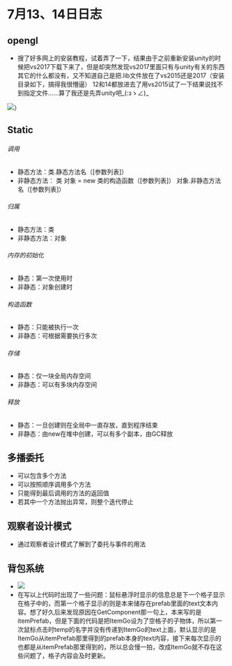 # 7月13、14日日志 

## opengl

* 搜了好多网上的安装教程，试着弄了一下，结果由于之前重新安装unity的时候把vs2017下载下来了，但是却突然发现vs2017里面只有与unity有关的东西其它的什么都没有，又不知道自己是把.lib文件放在了vs2015还是2017（安装目录如下，搞得我很懵逼）    12和14都放进去了用vs2015试了一下结果说找不到指定文件……算了我还是先弄unity吧_(:зゝ∠)_

![](http://i.imgur.com/LaQbAra.png)） 

## Static 

###### 调用 

* 静态方法：类.静态方法名（[参数列表]）
* 非静态方法： 类 对象 = new 类的构造函数（[参数列表]）
                 对象.非静态方法名（[参数列表]）

###### 归属 

* 静态方法：类
* 非静态方法：对象

###### 内存的初始化 

* 静态：第一次使用时 
* 非静态：对象创建时

###### 构造函数

* 静态：只能被执行一次 
* 非静态：可根据需要执行多次 

###### 存储 

* 静态：仅一块全局内存空间
* 非静态：可以有多块内存空间 

###### 释放

* 静态：一旦创建则在全局中一直存放，直到程序结束
* 非静态：由new在堆中创建，可以有多个副本，由GC释放

## 多播委托 

* 可以包含多个方法
* 可以按照顺序调用多个方法
* 只能得到最后调用的方法的返回值
* 若其中一个方法抛出异常，则整个迭代停止

## 观察者设计模式 

* 通过观察者设计模式了解到了委托与事件的用法

## 背包系统 

* ![](http://i.imgur.com/6Wx5Ou9.jpg)
* 在写以上代码时出现了一些问题：鼠标悬浮时显示的信息总是下一个格子显示在格子中的，而第一个格子显示的则是本来储存在prefab里面的text文本内容。想了好久后来发现原因在GetComponent那一句上，本来写的是itemPrefab，但是下面的代码是把ItemGo设为了空格子的子物体，所以第一次鼠标点击时temp的名字并没有传递到ItemGo的text上面，默认显示的是ItemGo从itemPrefab那里得到的prefab本身的text内容，接下来每次显示的也都是从itemPrefab那里得到的，所以总会慢一拍，改成ItemGo就不存在这些问题了，格子内容会及时更新。